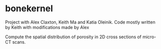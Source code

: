 # bonekernel
Project with Alex Claxton, Keith Ma and Katia Oleinik. Code mostly written by Keith with modifications made by Alex

Compute the spatial distribution of porosity in 2D cross sections of micro-CT 
scans.
